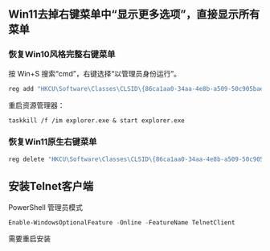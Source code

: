 ## Win11去掉右键菜单中“显示更多选项”，直接显示所有菜单

### 恢复Win10风格完整右键菜单
按 Win+S 搜索“cmd”，右键选择“以管理员身份运行”。

```cmd
reg add "HKCU\Software\Classes\CLSID\{86ca1aa0-34aa-4e8b-a509-50c905bae2a2}\InprocServer32" /f /ve
```
重启资源管理器：

```
taskkill /f /im explorer.exe & start explorer.exe
```

### 恢复Win11原生右键菜单

```cmd
reg delete "HKCU\Software\Classes\CLSID\{86ca1aa0-34aa-4e8b-a509-50c905bae2a2}" /f
```

## 安装Telnet客户端

PowerShell 管理员模式

```ps1
Enable-WindowsOptionalFeature -Online -FeatureName TelnetClient
```

需要重启安装
